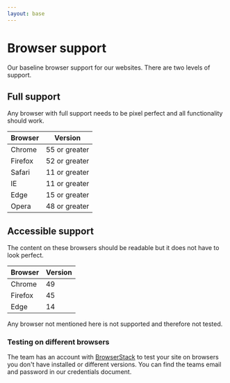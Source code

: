 ```yaml
---
layout: base
---
```


# Browser support

Our baseline browser support for our websites. There are two levels of support. 

## Full support

Any browser with full support needs to be pixel perfect and all functionality should work.

| Browser | Version |
| ------- | ------- |
| Chrome | 55 or greater |
| Firefox | 52 or greater |
| Safari | 11 or greater |
| IE | 11 or greater |
| Edge | 15 or greater |
| Opera | 48 or greater |

## Accessible support

The content on these browsers should be readable but it does not have to look perfect.

| Browser | Version |
| ------- | ------- |
| Chrome | 49 |
| Firefox | 45 |
| Edge | 14 |

Any browser not mentioned here is not supported and therefore not tested.

### Testing on different browsers

The team has an account with [BrowserStack](https://www.browserstack.com) to test your site on browsers you don't have installed or different versions. You can find the teams email and password in our credentials document.

